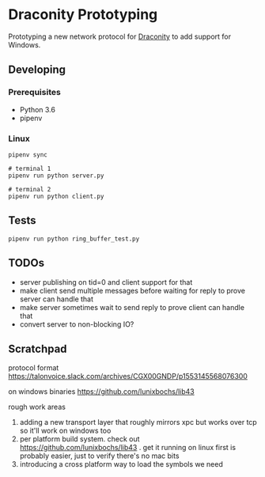 Draconity Prototyping
=====================

Prototyping a new network protocol for [Draconity](https://github.com/talonvoice/draconity) to add support for Windows.

## Developing

### Prerequisites

* Python 3.6
* pipenv

### Linux

```
pipenv sync

# terminal 1
pipenv run python server.py

# terminal 2
pipenv run python client.py
```

## Tests

```
pipenv run python ring_buffer_test.py
```

## TODOs

* server publishing on tid=0 and client support for that
* make client send multiple messages before waiting for reply to prove server can handle that
* make server sometimes wait to send reply to prove client can handle that
* convert server to non-blocking IO?

## Scratchpad

protocol format
https://talonvoice.slack.com/archives/CGX00GNDP/p1553145568076300

on windows binaries
https://github.com/lunixbochs/lib43

rough work areas
1. adding a new transport layer that roughly mirrors xpc but works over tcp so it'll work on windows too
2. per platform build system. check out https://github.com/lunixbochs/lib43 . get it running on linux first is probably easier, just to verify there's no mac bits
3. introducing a cross platform way to load the symbols we need

